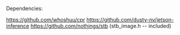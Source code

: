 
Dependencies:

https://github.com/whoshuu/cpr
https://github.com/dusty-nv/jetson-inference
https://github.com/nothings/stb (stb_image.h -- included)
